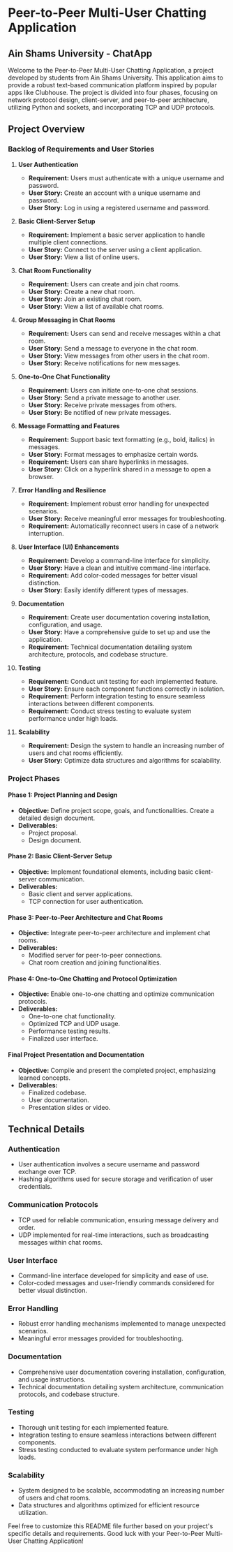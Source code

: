 # Peer-to-Peer Multi-User Chatting Application

## Ain Shams University - ChatApp

Welcome to the Peer-to-Peer Multi-User Chatting Application, a project developed by students from Ain Shams University. This application aims to provide a robust text-based communication platform inspired by popular apps like Clubhouse. The project is divided into four phases, focusing on network protocol design, client-server, and peer-to-peer architecture, utilizing Python and sockets, and incorporating TCP and UDP protocols.

## Project Overview

### Backlog of Requirements and User Stories

1. **User Authentication**
   - **Requirement:** Users must authenticate with a unique username and password.
   - **User Story:** Create an account with a unique username and password.
   - **User Story:** Log in using a registered username and password.

2. **Basic Client-Server Setup**
   - **Requirement:** Implement a basic server application to handle multiple client connections.
   - **User Story:** Connect to the server using a client application.
   - **User Story:** View a list of online users.

3. **Chat Room Functionality**
   - **Requirement:** Users can create and join chat rooms.
   - **User Story:** Create a new chat room.
   - **User Story:** Join an existing chat room.
   - **User Story:** View a list of available chat rooms.

4. **Group Messaging in Chat Rooms**
   - **Requirement:** Users can send and receive messages within a chat room.
   - **User Story:** Send a message to everyone in the chat room.
   - **User Story:** View messages from other users in the chat room.
   - **User Story:** Receive notifications for new messages.

5. **One-to-One Chat Functionality**
   - **Requirement:** Users can initiate one-to-one chat sessions.
   - **User Story:** Send a private message to another user.
   - **User Story:** Receive private messages from others.
   - **User Story:** Be notified of new private messages.

6. **Message Formatting and Features**
   - **Requirement:** Support basic text formatting (e.g., bold, italics) in messages.
   - **User Story:** Format messages to emphasize certain words.
   - **Requirement:** Users can share hyperlinks in messages.
   - **User Story:** Click on a hyperlink shared in a message to open a browser.

7. **Error Handling and Resilience**
   - **Requirement:** Implement robust error handling for unexpected scenarios.
   - **User Story:** Receive meaningful error messages for troubleshooting.
   - **Requirement:** Automatically reconnect users in case of a network interruption.

8. **User Interface (UI) Enhancements**
   - **Requirement:** Develop a command-line interface for simplicity.
   - **User Story:** Have a clean and intuitive command-line interface.
   - **Requirement:** Add color-coded messages for better visual distinction.
   - **User Story:** Easily identify different types of messages.

9. **Documentation**
   - **Requirement:** Create user documentation covering installation, configuration, and usage.
   - **User Story:** Have a comprehensive guide to set up and use the application.
   - **Requirement:** Technical documentation detailing system architecture, protocols, and codebase structure.

10. **Testing**
    - **Requirement:** Conduct unit testing for each implemented feature.
    - **User Story:** Ensure each component functions correctly in isolation.
    - **Requirement:** Perform integration testing to ensure seamless interactions between different components.
    - **Requirement:** Conduct stress testing to evaluate system performance under high loads.

11. **Scalability**
    - **Requirement:** Design the system to handle an increasing number of users and chat rooms efficiently.
    - **User Story:** Optimize data structures and algorithms for scalability.

### Project Phases

#### Phase 1: Project Planning and Design

- **Objective:** Define project scope, goals, and functionalities. Create a detailed design document.
- **Deliverables:**
  - Project proposal.
  - Design document.

#### Phase 2: Basic Client-Server Setup

- **Objective:** Implement foundational elements, including basic client-server communication.
- **Deliverables:**
  - Basic client and server applications.
  - TCP connection for user authentication.

#### Phase 3: Peer-to-Peer Architecture and Chat Rooms

- **Objective:** Integrate peer-to-peer architecture and implement chat rooms.
- **Deliverables:**
  - Modified server for peer-to-peer connections.
  - Chat room creation and joining functionalities.

#### Phase 4: One-to-One Chatting and Protocol Optimization

- **Objective:** Enable one-to-one chatting and optimize communication protocols.
- **Deliverables:**
  - One-to-one chat functionality.
  - Optimized TCP and UDP usage.
  - Performance testing results.
  - Finalized user interface.

#### Final Project Presentation and Documentation

- **Objective:** Compile and present the completed project, emphasizing learned concepts.
- **Deliverables:**
  - Finalized codebase.
  - User documentation.
  - Presentation slides or video.

## Technical Details

### Authentication

- User authentication involves a secure username and password exchange over TCP.
- Hashing algorithms used for secure storage and verification of user credentials.

### Communication Protocols

- TCP used for reliable communication, ensuring message delivery and order.
- UDP implemented for real-time interactions, such as broadcasting messages within chat rooms.

### User Interface

- Command-line interface developed for simplicity and ease of use.
- Color-coded messages and user-friendly commands considered for better visual distinction.

### Error Handling

- Robust error handling mechanisms implemented to manage unexpected scenarios.
- Meaningful error messages provided for troubleshooting.

### Documentation

- Comprehensive user documentation covering installation, configuration, and usage instructions.
- Technical documentation detailing system architecture, communication protocols, and codebase structure.

### Testing

- Thorough unit testing for each implemented feature.
- Integration testing to ensure seamless interactions between different components.
- Stress testing conducted to evaluate system performance under high loads.

### Scalability

- System designed to be scalable, accommodating an increasing number of users and chat rooms.
- Data structures and algorithms optimized for efficient resource utilization.

Feel free to customize this README file further based on your project's specific details and requirements. Good luck with your Peer-to-Peer Multi-User Chatting Application!

